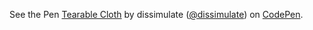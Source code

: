 <p data-height="265" data-theme-id="0" data-slug-hash="KrAwx" data-default-tab="js,result" data-user="dissimulate" data-embed-version="2" data-pen-title="Tearable Cloth" class="codepen">See the Pen <a href="https://codepen.io/dissimulate/pen/KrAwx/">Tearable Cloth</a> by dissimulate (<a href="https://codepen.io/dissimulate">@dissimulate</a>) on <a href="https://codepen.io">CodePen</a>.</p>
<script async src="https://production-assets.codepen.io/assets/embed/ei.js"></script>
